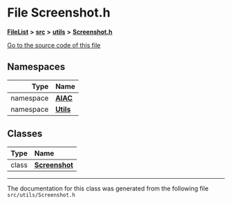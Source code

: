 

# File Screenshot.h



[**FileList**](files.md) **>** [**src**](dir_68267d1309a1af8e8297ef4c3efbcdba.md) **>** [**utils**](dir_313caf1132e152dd9b58bea13a4052ca.md) **>** [**Screenshot.h**](Screenshot_8h.md)

[Go to the source code of this file](Screenshot_8h_source.md)
















## Namespaces

| Type | Name |
| ---: | :--- |
| namespace | [**AIAC**](namespaceAIAC.md) <br> |
| namespace | [**Utils**](namespaceAIAC_1_1Utils.md) <br> |


## Classes

| Type | Name |
| ---: | :--- |
| class | [**Screenshot**](classAIAC_1_1Utils_1_1Screenshot.md) <br> |



















































------------------------------
The documentation for this class was generated from the following file `src/utils/Screenshot.h`

